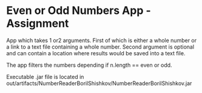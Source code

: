 # Even or Odd Numbers App - Assignment

App which takes 1 or2 arguments. First of which is either a whole number or a link to a text file containing a whole number. 
Second argument is optional and can contain a location where results would be saved into a text file.

The app filters the numbers depending if n.length == even or odd.

Executable .jar file is located in out/artifacts/NumberReaderBorilShishkov/NumberReaderBorilShishkov.jar
